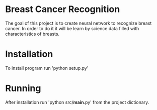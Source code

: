 # Breast Cancer Recognition
The goal of this project is to create neural network to recognize breast cancer. In order to do it it will be learn by science data filled with characteristics of breasts.

# Installation
To install program run 'python setup.py'

# Running
After installation run 'python src/__main__.py' from the project dictionary.
